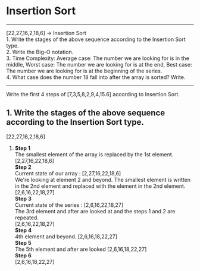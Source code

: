 # Insertion Sort
<hr>
[22,27,16,2,18,6] -> Insertion Sort<br>
1.  Write the stages of the above sequence according to the Insertion Sort type. <br>
2.	Write the Big-O notation.<br>
3.	Time Complexity: Average case: The number we are looking for is in the middle, Worst case: The number we are looking for is at the end, Best case: The number we are     looking for is at the beginning of the series.<br>
4.	What case does the number 18 fall into after the array is sorted? Write.<br>
<hr>
Write the first 4 steps of [7,3,5,8,2,9,4,15.6] according to Insertion Sort.<br>

<h2> 1.  Write the stages of the above sequence according to the Insertion Sort type. </h2>

[22,27,16,2,18,6] <br>
<ol> 
<li><b>Step 1</b> <br> </li>
The smallest element of the array is replaced by the 1st element. <br>
[2,27,16,22,18,6] 
<br>  
<b>Step 2</b> <br>
Current state of our array : [2,27,16,22,18,6] <br>
We're looking at element 2 and beyond. The smallest element is written in the 2nd element and replaced with the element in the 2nd element. <br>
[2,6,16,22,18,27]
<br>  
<b>Step 3</b> <br>
Current state of the series : [2,6,16,22,18,27] <br>
The 3rd element and after are looked at and the steps 1 and 2 are repeated. <br>
[2,6,16,22,18,27]
<br>  
<b>Step 4</b> <br>
4th element and beyond.
[2,6,16,18,22,27]
<br>  
<b>Step 5</b> <br>
The 5th element and after are looked
[2,6,16,18,22,27]
<br>  
<b>Step 6</b> <br>
[2,6,16,18,22,27]
</ol>
